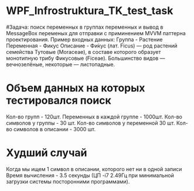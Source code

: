 # WPF_Infrostruktura_TK_test_task
#Задача: поиск переменных в группах переменных и вывод в MessageBox переменых для отправки с приминением MVVM паттерна проектирования.
Пример входных данных:
Группа - Растение
Переменная - Фикус
Описание - Фи́кус (лат. Ficus) — род растений семейства Тутовые (Moraceae), в составе которого образует монотипную трибу Фикусовые (Ficeae). Большинство видов — вечнозелёные, некоторые — листопадные.
# Объем данных на которых тестировался поиск
Кол-во групп - 120шт.
Переменных в каждой группе - 1000шт.
Кол-во символов у группы - 30 шт.
Кол-во символов у переменной 30 шт.
Кол-во символов в описании - 3000 шт.
# Худший случай 
Когда мы ищем 1 символ в описании, которого нет ни в одной записи
Время вычисления - 3.5 секунды (ЦП -i7 2.49Гц при минимальной загрузки системы посторонними программами).

